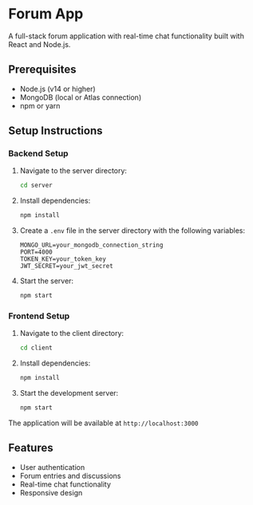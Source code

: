 # Forum App

A full-stack forum application with real-time chat functionality built with React and Node.js.

## Prerequisites

- Node.js (v14 or higher)
- MongoDB (local or Atlas connection)
- npm or yarn

## Setup Instructions

### Backend Setup

1. Navigate to the server directory:
   ```bash
   cd server
   ```

2. Install dependencies:
   ```bash
   npm install
   ```

3. Create a `.env` file in the server directory with the following variables:
   ```
   MONGO_URL=your_mongodb_connection_string
   PORT=4000
   TOKEN_KEY=your_token_key
   JWT_SECRET=your_jwt_secret
   ```

4. Start the server:
   ```bash
   npm start
   ```

### Frontend Setup

1. Navigate to the client directory:
   ```bash
   cd client
   ```

2. Install dependencies:
   ```bash
   npm install
   ```

3. Start the development server:
   ```bash
   npm start
   ```

The application will be available at `http://localhost:3000`

## Features

- User authentication
- Forum entries and discussions
- Real-time chat functionality
- Responsive design
